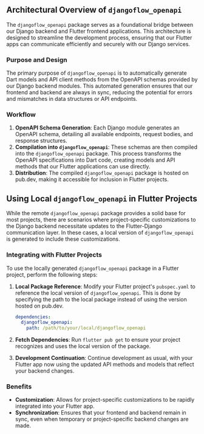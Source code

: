 ## Architectural Overview of `djangoflow_openapi`

The `djangoflow_openapi` package serves as a foundational bridge between our Django backend and Flutter frontend applications. This architecture is designed to streamline the development process, ensuring that our Flutter apps can communicate efficiently and securely with our Django services.

### Purpose and Design

The primary purpose of `djangoflow_openapi` is to automatically generate Dart models and API client methods from the OpenAPI schemas provided by our Django backend modules. This automated generation ensures that our frontend and backend are always in sync, reducing the potential for errors and mismatches in data structures or API endpoints.

### Workflow

1. **OpenAPI Schema Generation**: Each Django module generates an OpenAPI schema, detailing all available endpoints, request bodies, and response structures.
2. **Compilation into `djangoflow_openapi`**: These schemas are then compiled into the `djangoflow_openapi` package. This process transforms the OpenAPI specifications into Dart code, creating models and API methods that our Flutter applications can use directly.
3. **Distribution**: The compiled `djangoflow_openapi` package is hosted on pub.dev, making it accessible for inclusion in Flutter projects.

## Using Local `djangoflow_openapi` in Flutter Projects

While the remote `djangoflow_openapi` package provides a solid base for most projects, there are scenarios where project-specific customizations to the Django backend necessitate updates to the Flutter-Django communication layer. In these cases, a local version of `djangoflow_openapi` is generated to include these customizations.

### Integrating with Flutter Projects

To use the locally generated `djangoflow_openapi` package in a Flutter project, perform the following steps:

1. **Local Package Reference**: Modify your Flutter project's `pubspec.yaml` to reference the local version of `djangoflow_openapi`. This is done by specifying the path to the local package instead of using the version hosted on pub.dev.

   ```yaml
   dependencies:
     djangoflow_openapi:
       path: /path/to/your/local/djangoflow_openapi
   ```

2. **Fetch Dependencies**: Run `flutter pub get` to ensure your project recognizes and uses the local version of the package.

3. **Development Continuation**: Continue development as usual, with your Flutter app now using the updated API methods and models that reflect your backend changes.

### Benefits

- **Customization**: Allows for project-specific customizations to be rapidly integrated into your Flutter app.
- **Synchronization**: Ensures that your frontend and backend remain in sync, even when temporary or project-specific backend changes are made.
